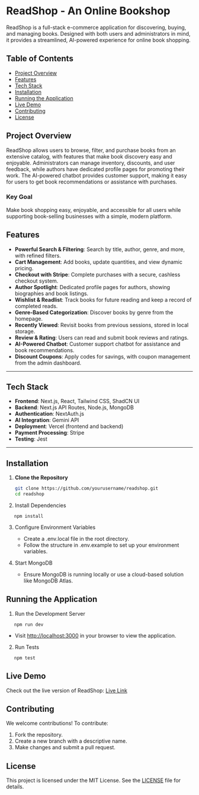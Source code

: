 # ReadShop - An Online Bookshop

ReadShop is a full-stack e-commerce application for discovering, buying, and managing books. Designed with both users and administrators in mind, it provides a streamlined, AI-powered experience for online book shopping.

## Table of Contents

- [Project Overview](#project-overview)
- [Features](#features)
- [Tech Stack](#tech-stack)
- [Installation](#installation)
- [Running the Application](#running-the-application)
- [Live Demo](#live-demo)
- [Contributing](#contributing)
- [License](#license)

## Project Overview

ReadShop allows users to browse, filter, and purchase books from an extensive catalog, with features that make book discovery easy and enjoyable. Administrators can manage inventory, discounts, and user feedback, while authors have dedicated profile pages for promoting their work. The AI-powered chatbot provides customer support, making it easy for users to get book recommendations or assistance with purchases.

### Key Goal

Make book shopping easy, enjoyable, and accessible for all users while supporting book-selling businesses with a simple, modern platform.

## Features

- **Powerful Search & Filtering**: Search by title, author, genre, and more, with refined filters.
- **Cart Management**: Add books, update quantities, and view dynamic pricing.
- **Checkout with Stripe**: Complete purchases with a secure, cashless checkout system.
- **Author Spotlight**: Dedicated profile pages for authors, showing biographies and book listings.
- **Wishlist & Readlist**: Track books for future reading and keep a record of completed reads.
- **Genre-Based Categorization**: Discover books by genre from the homepage.
- **Recently Viewed**: Revisit books from previous sessions, stored in local storage.
- **Review & Rating**: Users can read and submit book reviews and ratings.
- **AI-Powered Chatbot**: Customer support chatbot for assistance and book recommendations.
- **Discount Coupons**: Apply codes for savings, with coupon management from the admin dashboard.

---

## Tech Stack

- **Frontend**: Next.js, React, Tailwind CSS, ShadCN UI
- **Backend**: Next.js API Routes, Node.js, MongoDB
- **Authentication**: NextAuth.js
- **AI Integration**: Gemini API
- **Deployment**: Vercel (frontend and backend)
- **Payment Processing**: Stripe
- **Testing**: Jest

---

## Installation

1. **Clone the Repository**

   ```bash
   git clone https://github.com/yourusername/readshop.git
   cd readshop

   ```

2. Install Dependencies

```
   npm install
```

3. Configure Environment Variables

   - Create a .env.local file in the root directory.
   - Follow the structure in .env.example to set up your environment variables.

4. Start MongoDB
   - Ensure MongoDB is running locally or use a cloud-based solution like MongoDB Atlas.

## Running the Application

1. Run the Development Server

```
   npm run dev
```

- Visit [http://localhost:3000](http://localhost:3000) in your browser to view the application.

2. Run Tests

```
   npm test
```

## Live Demo

Check out the live version of ReadShop: [Live Link](https://readshop.vercel.app)

## Contributing

We welcome contributions! To contribute:

1. Fork the repository.
2. Create a new branch with a descriptive name.
3. Make changes and submit a pull request.

## License

This project is licensed under the MIT License. See the [LICENSE](LICENSE) file for details.
